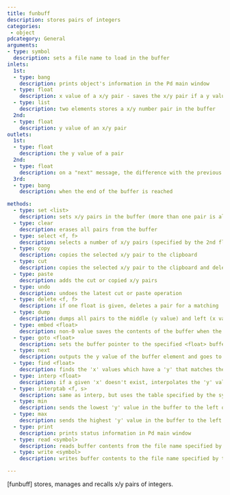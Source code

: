 ```yaml
---
title: funbuff
description: stores pairs of integers
categories:
 - object
pdcategory: General
arguments:
- type: symbol
  description: sets a file name to load in the buffer
inlets:
  1st:
  - type: bang
    description: prints object's information in the Pd main window
  - type: float
    description: x value of a x/y pair - saves the x/y pair if a y value was sent before to the right inlet, outputs a y value otherwise
  - type: list
    description: two elements stores a x/y number pair in the buffer
  2nd:
  - type: float
    description: y value of an x/y pair
outlets:
  1st:
  - type: float
    description: the y value of a pair
  2nd:
  - type: float
    description: on a "next" message, the difference with the previous x value
  3rd:
  - type: bang
    description: when the end of the buffer is reached

methods:
  - type: set <list>
    description: sets x/y pairs in the buffer (more than one pair is allowed)
  - type: clear
    description: erases all pairs from the buffer
  - type: select <f, f>
    description: selects a number of x/y pairs (specified by the 2nd float) starting from an index (specified by the 1st float) - for copy/cut/paste
  - type: copy
    description: copies the selected x/y pair to the clipboard
  - type: cut
    description: copies the selected x/y pair to the clipboard and deletes it
  - type: paste
    description: adds the cut or copied x/y pairs
  - type: undo
    description: undoes the latest cut or paste operation
  - type: delete <f, f>
    description: if one float is given, deletes a pair for a matching 'x' value, if two floats are given, deletes a matching x/y pair
  - type: dump
    description: dumps all pairs to the middle (y value) and left (x value) outlets
  - type: embed <float>
    description: non-0 value saves the contents of the buffer when the patch is saved
  - type: goto <float>
    description: sets the buffer pointer to the specified <float> buffer element
  - type: next
    description: outputs the y value of the buffer element and goes to next pointer
  - type: find <float>
    description: finds the 'x' values which have a 'y' that matches the given number
  - type: interp <float>
    description: if a given 'x' doesn't exist, interpolates the 'y' value from 2 neighbouring x/y pair
  - type: interptab <f, s>
    description: same as interp, but uses the table specified by the symbol <s>
  - type: min
    description: sends the lowest 'y' value in the buffer to the left outlet
  - type: max
    description: sends the highest 'y' value in the buffer to the left outlet
  - type: print
    description: prints status information in Pd main window
  - type: read <symbol>
    description: reads buffer contents from the file name specified by the symbol. If no symbol is given, a file open box is shown
  - type: write <symbol>
    description: writes buffer contents to the file name specified by the symbol. If no symbol is given, a file open box is shown

---
```


[funbuff] stores, manages and recalls x/y pairs of integers.

